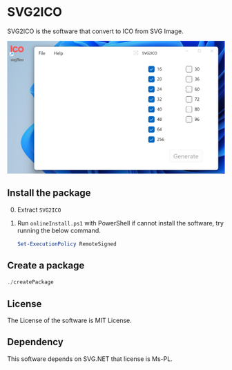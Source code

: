 # SVG2ICO
SVG2ICO is the software that convert to ICO from SVG Image.

![Alt text](image.png)

## Install the package
0. Extract `SVG2ICO`
0. Run `onlineInstall.ps1` with PowerShell
	if cannot install the software, try running the below command.

    ```ps1
    Set-ExecutionPolicy RemoteSigned
    ```
    
## Create a package
```ps1
./createPackage
```

## License
The License of the software is MIT License.

## Dependency
This software depends on SVG.NET that license is Ms-PL.
